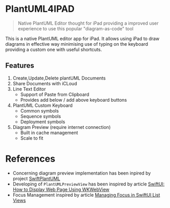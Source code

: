 # PlantUML4IPAD

> Native PlantUML Editor thought for iPad providing a improved user experience to use this popular "diagram-as-code" tool 

This is a native PlantUML editor app for iPad. It allows using iPad to draw diagrams in effective way minimising use of typing on the keyboard providing a custom one with useful shortcuts.

## Features

1. Create,Update,Delete plantUML Documents
1. Share Documents with iCLoud
1. Line Text Editor 
    * Support of Paste from Clipboard
    * Provides add below / add above keyboard buttons 
1. PlantUML Custom Keyboard 
    * Common symbols
    * Sequence symbols
    * Deployment symbols
1. Diagram Preview (require internet connection) 
    * Built in cache management
    * Scale to fit

# References

* Concerning diagram preview implementation has been inpired by project [SwiftPlantUML](https://github.com/MarcoEidinger/SwiftPlantUML)
* Developing of `PlantUMLPreviewView` has been inspired by article [SwiftUI: How to Display Web Page Using WKWebView](https://www.appcoda.com/swiftui-wkwebview/)
* Focus Management inspired by article [Managing Focus in SwiftUI List Views](https://peterfriese.dev/posts/swiftui-list-focus/)

